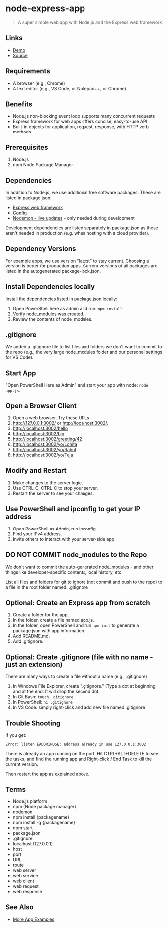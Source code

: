 # node-express-app

> A super simple web app with Node.js and the Express web framework

## Links

- [Demo](https://denisecase.github.io/node-express-app/)
- [Source](https://github.com/denisecase/node-express-app)

## Requirements

- A browser (e.g., Chrome)
- A text editor (e.g., VS Code, or Notepad++, or Chrome)

## Benefits

- Node.js non-blocking event loop supports many concurrent requests
- Express framework for web apps offers concise, easy-to-use API
- Built-in objects for application, request, response, with HTTP verb methods

## Prerequisites

1. Node.js
2. npm Node Package Manager

## Dependencies

In addition to Node.js, we use additional free software packages.
These are listed in package.json:

- [Express web framework](https://expressjs.com/)
- [Config](https://www.npmjs.com/package/config)
- [Nodemon - live updates](https://nodemon.io/) - only needed during development

Development dependencies are listed separately in package.json as these aren't needed in production (e.g. when hosting with a cloud provider).

## Dependency Versions

For example apps, we use version "latest" to stay current. Choosing a version is better for production apps. Current versions of all packages are listed in the autogenerated package-lock.json.

## Install Dependencies locally

Install the dependencies listed in package.json locally:

1. Open PowerShell here as admin and run: `npm install`.
2. Verify node_modules was created.
3. Review the contents of node_modules.

## .gitignore

We added a .gitignore file to list files and folders we don't want to commit to the repo (e.g., the very large node_modules folder and our personal settings for VS Code).

## Start App

"Open PowerShell Here as Admin" and start your app with node: `node app.js`.

## Open a Browser Client

1. Open a web browser. Try these URLs
1. <http://127.0.0.1:3002/> or <http://localhost:3002/>.
1. <http://localhost:3002/hello>
1. <http://localhost:3002/big>
1. <http://localhost:3002/greeting/42>
1. <http://localhost:3002/yo/Lohita>
1. <http://localhost:3002/yo/Rahul>
1. <http://localhost:3002/yo/Teja>

## Modify and Restart

1. Make changes to the server logic.
1. Use CTRL-C, CTRL-C to stop your server.
1. Restart the server to see your changes.

## Use PowerShell and ipconfig to get your IP address

1. Open PowerShell as Admin, run ipconfig.
1. Find your IPv4 address.
1. Invite others to interact with your server-side app.

## DO NOT COMMIT node_modules to the Repo

We don't want to commit the auto-generated node_modules - and other things like developer-specific contents, local history, etc.

List all files and folders for git to ignore (not commit and push to the repo) to a file in the root folder named: .gitignore

## Optional: Create an Express app from scratch

1. Create a folder for the app.
1. In the folder, create a file named app.js.
1. In the folder, open PowerShell and run `npm init` to generate a package.json with app information.
1. Add README.md.
1. Add .gitignore.

## Optional: Create .gitignore (file with no name - just an extension)

There are many ways to create a file without a name (e.g., .gitignore)

1. In Windows File Explorer, create ".gitignore." (Type a dot at beginning and at the end. It will drop the second dot.
2. In Git Bash: `touch .gitignore`
3. In PowerShell:  `ni .gitignore`
4. In VS Code: simply right-click and add new file named .gitignore

## Trouble Shooting

If you get:

`Error: listen EADDRINUSE: address already in use 127.0.0.1:3002`

There is already an app running on the port. Hit CTRL+ALT+DELETE to see the tasks, and find the running app and Right-click / End Task to kill the current version.

Then restart the app as explained above.

## Terms

- Node.js platform
- npm (Node package manager)
- nodemon
- npm install {packagename}
- npm install -g {packagename}
- npm start
- package.json
- .gitignore
- localhost (127.0.0.1)
- host
- port
- URL
- route
- web server
- web service
- web client
- web request
- web response

## See Also

- [More App Examples](https://profcase.github.io/web-apps-list/)

